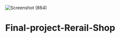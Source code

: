 ![Screenshot (864)](https://user-images.githubusercontent.com/49728020/122516414-5fd70e80-d02c-11eb-81ad-e9c17c326b9a.png)
# Final-project-Rerail-Shop
